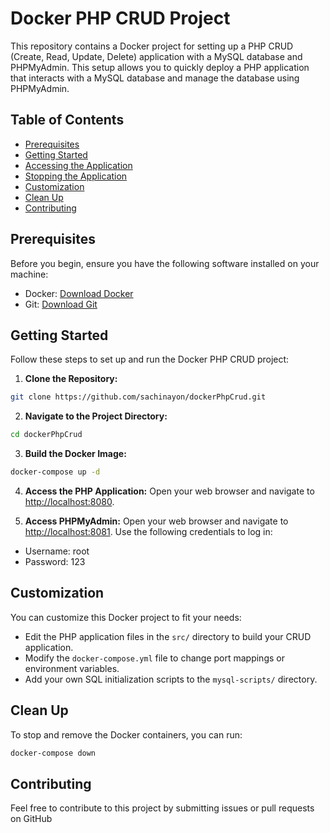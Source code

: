 # Docker PHP CRUD Project

This repository contains a Docker project for setting up a PHP CRUD (Create, Read, Update, Delete) application with a MySQL database and PHPMyAdmin. This setup allows you to quickly deploy a PHP application that interacts with a MySQL database and manage the database using PHPMyAdmin.

## Table of Contents
- [Prerequisites](#prerequisites)
- [Getting Started](#getting-started)
- [Accessing the Application](#accessing-the-application)
- [Stopping the Application](#stopping-the-application)
- [Customization](#customization)
- [Clean Up](#clean-up)
- [Contributing](#contributing)

## Prerequisites
Before you begin, ensure you have the following software installed on your machine:
- Docker: [Download Docker](https://www.docker.com/get-started)
- Git: [Download Git](https://git-scm.com/downloads)

## Getting Started
Follow these steps to set up and run the Docker PHP CRUD project:

1. **Clone the Repository:**
``` bash
git clone https://github.com/sachinayon/dockerPhpCrud.git
```

2. **Navigate to the Project Directory:**
```bash
cd dockerPhpCrud
```

3. **Build the Docker Image:**
```bash
docker-compose up -d
```

4. **Access the PHP Application:**
Open your web browser and navigate to [http://localhost:8080](http://localhost:8080).

5. **Access PHPMyAdmin:**
Open your web browser and navigate to [http://localhost:8081](http://localhost:8081). Use the following credentials to log in:
- Username: root
- Password: 123

## Customization
You can customize this Docker project to fit your needs:
- Edit the PHP application files in the `src/` directory to build your CRUD application.
- Modify the `docker-compose.yml` file to change port mappings or environment variables.
- Add your own SQL initialization scripts to the `mysql-scripts/` directory.

## Clean Up
To stop and remove the Docker containers, you can run:
```bash
docker-compose down
```

## Contributing
Feel free to contribute to this project by submitting issues or pull requests on GitHub